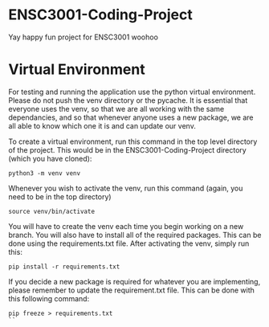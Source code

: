# ENSC3001-Coding-Project
Yay happy fun project for ENSC3001 woohoo

# Virtual Environment
For testing and running the application use the python virtual environment. Please do not push the venv directory or the pycache.
It is essential that everyone uses the venv, so that we are all working with the same dependancies, and so that whenever anyone uses a new package, we are all able to know which one it is and can update our venv. 

To create a virtual environment, run this command in the top level directory of the project. This would be in the ENSC3001-Coding-Project directory (which you have cloned):
```shell
python3 -m venv venv
```
Whenever you wish to activate the venv, run this command (again, you need to be in the top directory)
```shell
source venv/bin/activate
```

You will have to create the venv each time you begin working on a new branch. You will also have to install all of the required packages. This can be done using the requirements.txt file. After activating the venv, simply run this:
```shell
pip install -r requirements.txt
```

If you decide a new package is required for whatever you are implementing, please remember to update the requirement.txt file. This can be done with this following command:
```shell
pip freeze > requirements.txt
``
